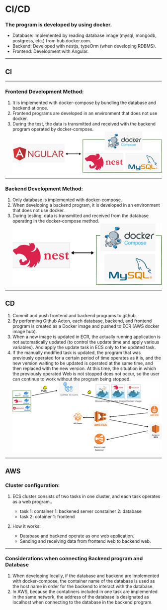 # CI/CD
### The program is developed by using docker.
* Database: Implemented by reading database image (mysql, mongodb, postgress, etc.) from hub.docker.com.
* Backend: Developed with nestjs, typeOrm (when developing RDBMS).
* Frontend: Development with Angular. 
-----
## CI
----
### Frontend  Development Method:
1. It is implemented with docker-compose by bundling the database and backend at once.
2. Frontend programs are developed in an environment that does not use docker.
3. During the test, the data is transmitted and received with the backend program operated by docker-compose.
![](images/ci-cd2.png)
----
### Backend Development Method:
1. Only database is implemented with docker-compose.
2. When developing a backend program, it is developed in an environment that does not use docker.
3. During testing, data is transmitted and received from the database operating in the docker-compose method.
![](images/ci-cd1.png)
----------
## CD
1. Commit and push frontend and backend programs to github. 
2. By performing Github Acton, each database, backend, and frontend program is created as a Docker image and pushed to ECR (AWS docker image hub). 
3. When a new image is updated in ECR, the actually running application is not automatically updated (to control the update time and apply various variables). And apply the update task in ECS only to the updated task.
4. If the manually modified task is updated, the program that was previously operated for a certain period of time operates as it is, and the new version waiting to be updated is operated at the same time, and then replaced with the new version. At this time, the situation in which the previously operated Web is not stopped does not occur, so the user can continue to work without the program being stopped.
![](images/ci-cd3.png)
-----
## AWS 
### Cluster configuration: 
1. ECS cluster consists of two tasks in one cluster, and each task operates as a web program.. 
   * task 1:  container 1: backened server
                     constainer 2: database
   * task 2:  cotainer 1: frontend 


2. How it works: 
   * Database and backend operate as one web application.
   * Sending and receiving data from frontend web to backend web.
-----
### Considerations when connecting Backend program and Database
1. When developing locally, if the database and backend are implemented with docker-compose, the container name of the database is used as the host name in order for the backend to interact with the database.
2. In AWS, because the contatiners included in one task are implemented in the same network, the address of the database is designated as localhost when connecting to the database in the backend program.


